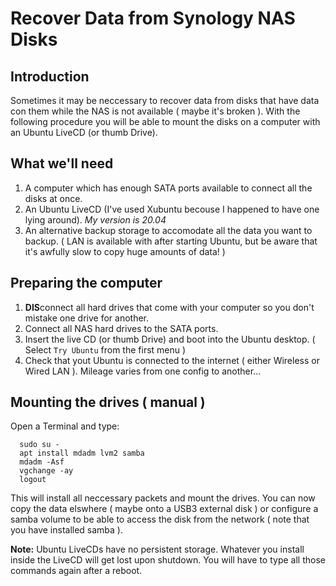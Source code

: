 # Recover Data from Synology NAS Disks

## Introduction

Sometimes it may be neccessary to recover data from disks that have data con them while the NAS is not available ( maybe it's broken ).
With the following procedure you will be able to mount the disks on a computer with an Ubuntu LiveCD (or thumb Drive).

## What we'll need

1. A computer which has enough SATA ports available to connect all the disks at once.
2. An Ubuntu LiveCD (I've used Xubuntu becouse I happened to have one lying around). _My version is 20.04_
3. An alternative backup storage to accomodate all the data you want to backup. ( LAN is available with after starting Ubuntu, but be aware that it's awfully slow to copy huge amounts of data! )

## Preparing the computer

1. **DIS**connect all hard drives that come with your computer so you don't mistake one drive for another.
2. Connect all NAS hard drives to the SATA ports.
3. Insert the live CD (or thumb Drive) and boot into the Ubuntu desktop. ( Select `Try Ubuntu` from the first menu )
4. Check that yout Ubuntu is connected to the internet ( either Wireless or Wired LAN ). Mileage varies from one config to another...

## Mounting the drives ( manual )

Open a Terminal and type:

```
  sudo su -
  apt install mdadm lvm2 samba
  mdadm -Asf
  vgchange -ay
  logout
```

This will install all neccessary packets and mount the drives. You can now copy the data elswhere ( maybe onto a USB3 external disk ) or configure a samba volume to be able to access the disk from the network ( note that you have installed samba ).

**Note:** Ubuntu LiveCDs have no persistent storage. Whatever you install inside the LiveCD will get lost upon shutdown. You will have to type all those commands again after a reboot.
